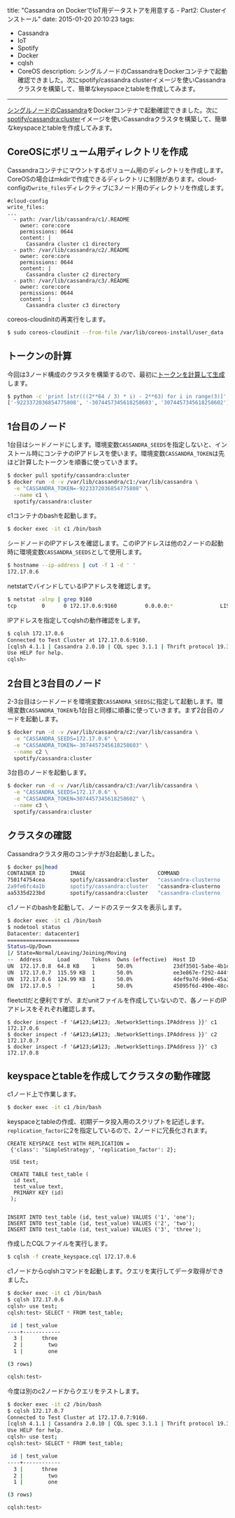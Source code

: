 title: "Cassandra on DockerでIoT用データストアを用意する - Part2: Clusterインストール"
date: 2015-01-20 20:10:23
tags:
 - Cassandra
 - IoT
 - Spotify
 - Docker
 - cqlsh
 - CoreOS
description: シングルノードのCassandraをDockerコンテナで起動確認できました。次にspotify/cassandra clusterイメージを使いCassandraクラスタを構築して、簡単なkeyspaceとtableを作成してみます。
---

[シングルノードのCassandra](/2015/01/19/cassandra-on-docker-install/)をDockerコンテナで起動確認できました。次に[spotify/cassandra:cluster](https://registry.hub.docker.com/u/spotify/cassandra/)イメージを使いCassandraクラスタを構築して、簡単なkeyspaceとtableを作成してみます。

<!-- more -->

## CoreOSにボリューム用ディレクトリを作成

Cassandraコンテナにマウントするボリューム用のディレクトリを作成します。CoreOSの場合はmkdirで作成できるディレクトリに制限があります。cloud-configの`write_files`ディレクティブに3ノード用のディレクトリを作成します。

``` yaml:/var/lib/coreos-install/user_data
#cloud-config
write_files:
...
  - path: /var/lib/cassandra/c1/.README
    owner: core:core
    permissions: 0644
    content: |
      Cassandra cluster c1 directory
  - path: /var/lib/cassandra/c2/.README
    owner: core:core
    permissions: 0644
    content: |
      Cassandra cluster c2 directory
  - path: /var/lib/cassandra/c3/.README
    owner: core:core
    permissions: 0644
    content: |
      Cassandra cluster c3 directory
```

coreos-cloudinitの再実行をします。

``` bash
$ sudo coreos-cloudinit --from-file /var/lib/coreos-install/user_data
```


## トークンの計算

今回は3ノード構成のクラスタを構築するので、最初に[トークンを計算して生成](http://www.datastax.com/documentation/cassandra/2.0/cassandra/configuration/configGenTokens_c.html)します。

``` bash
$ python -c 'print [str(((2**64 / 3) * i) - 2**63) for i in range(3)]'
['-9223372036854775808', '-3074457345618258603', '3074457345618258602']
```

## 1台目のノード

1台目はシードノードにします。環境変数`CASSANDRA_SEEDS`を指定しないと、インストール時にコンテナのIPアドレスを使います。環境変数`CASSANDRA_TOKEN`は先ほど計算したトークンを順番に使っていきます。

``` bash
$ docker pull spotify/cassandra:cluster
$ docker run -d -v /var/lib/cassandra/c1:/var/lib/cassandra \
  -e "CASSANDRA_TOKEN=-9223372036854775808" \
  --name c1 \
  spotify/cassandra:cluster
```

c1コンテナのbashを起動します。

``` bash
$ docker exec -it c1 /bin/bash
```

シードノードのIPアドレスを確認します。このIPアドレスは他の2ノードの起動時に環境変数`CASSANDRA_SEEDS`として使用します。

``` bash
$ hostname --ip-address | cut -f 1 -d ' '
172.17.0.6
```

netstatでバインドしているIPアドレスを確認します。

``` bash
$ netstat -alnp | grep 9160
tcp        0      0 172.17.0.6:9160         0.0.0.0:*               LISTEN      16/java
```

IPアドレスを指定してcqlshの動作確認をします。

``` bash
$ cqlsh 172.17.0.6
Connected to Test Cluster at 172.17.0.6:9160.
[cqlsh 4.1.1 | Cassandra 2.0.10 | CQL spec 3.1.1 | Thrift protocol 19.39.0]
Use HELP for help.
cqlsh>
```

## 2台目と3台目のノード

2-3台目はシードノードを環境変数`CASSANDRA_SEEDS`に指定して起動します。環境変数`CASSANDRA_TOKEN`も1台目と同様に順番に使っていきます。まず2台目のノードを起動します。

``` bash
$ docker run -d -v /var/lib/cassandra/c2:/var/lib/cassandra \
  -e "CASSANDRA_SEEDS=172.17.0.6" \
  -e "CASSANDRA_TOKEN=-3074457345618258603" \
  --name c2 \
  spotify/cassandra:cluster
```

3台目のノードを起動します。

``` bash
$ docker run -d -v /var/lib/cassandra/c3:/var/lib/cassandra \
  -e "CASSANDRA_SEEDS=172.17.0.6" \
  -e "CASSANDRA_TOKEN=3074457345618258602" \
  --name c3 \
  spotify/cassandra:cluster
```

## クラスタの確認

Cassandraクラスタ用のコンテナが3台起動しました。

``` bash
$ docker ps|head
CONTAINER ID        IMAGE                       COMMAND                CREATED             STATUS              PORTS                                                                           NAMES
7501f4754cea        spotify/cassandra:cluster   "cassandra-clusterno   4 seconds ago       Up 4 seconds        9160/tcp, 22/tcp, 61621/tcp, 7000/tcp, 7001/tcp, 7199/tcp, 8012/tcp, 9042/tcp   c3
2a9fe6fc4a1b        spotify/cassandra:cluster   "cassandra-clusterno   25 seconds ago      Up 25 seconds       9160/tcp, 22/tcp, 61621/tcp, 7000/tcp, 7001/tcp, 7199/tcp, 8012/tcp, 9042/tcp   c2
aa5335d223bd        spotify/cassandra:cluster   "cassandra-clusterno   3 minutes ago       Up 3 minutes        7000/tcp, 7001/tcp, 7199/tcp, 8012/tcp, 9042/tcp, 9160/tcp, 22/tcp, 61621/tcp   c1
```

c1ノードのbashを起動して、ノードのステータスを表示します。

``` bash
$ docker exec -it c1 /bin/bash
$ nodetool status
Datacenter: datacenter1
=======================
Status=Up/Down
|/ State=Normal/Leaving/Joining/Moving
--  Address     Load       Tokens  Owns (effective)  Host ID                               Rack
UN  172.17.0.8  64.8 KB    1       50.0%             23df3501-5abe-4b1e-9e26-f24aeb7774a9  rack1
UN  172.17.0.7  115.59 KB  1       50.0%             ee3e867e-f292-444f-90eb-95e3b699d138  rack1
UN  172.17.0.6  124.99 KB  1       50.0%             4def9a7d-90e6-45a3-9752-07305a5e71e1  rack1
DN  172.17.0.5  ?          1       50.0%             45095f6d-490e-48cc-b1c6-c1bfc19d6eb1  rack1
```

fleetctlだと便利ですが、まだunitファイルを作成していないので、各ノードのIPアドレスをそれぞれ確認します。

```
$ docker inspect -f '&#123;&#123; .NetworkSettings.IPAddress }}' c1
172.17.0.6
$ docker inspect -f '&#123;&#123; .NetworkSettings.IPAddress }}' c2
172.17.0.7
$ docker inspect -f '&#123;&#123; .NetworkSettings.IPAddress }}' c3
172.17.0.8
```

## keyspaceとtableを作成してクラスタの動作確認

c1ノード上で作業します。

``` bash
$ docker exec -it c1 /bin/bash
```

keyspaceとtableの作成、初期データ投入用のスクリプトを記述します。`replication_factor`に2を指定しているので、2ノードに冗長化されます。

``` cql:~/create_keyspace.cql
CREATE KEYSPACE test WITH REPLICATION =
 {'class': 'SimpleStrategy', 'replication_factor': 2};

 USE test;

 CREATE TABLE test_table (
  id text,
  test_value text,
  PRIMARY KEY (id)
 );


INSERT INTO test_table (id, test_value) VALUES ('1', 'one');
INSERT INTO test_table (id, test_value) VALUES ('2', 'two');
INSERT INTO test_table (id, test_value) VALUES ('3', 'three');
```

作成したCQLファイルを実行します。

``` bash
$ cqlsh -f create_keyspace.cql 172.17.0.6
```

c1ノードからcqlshコマンドを起動します。クエリを実行してデータ取得ができました。

``` bash
$ docker exec -it c1 /bin/bash
$ cqlsh 172.17.0.6
cqlsh> use test;
cqlsh:test> SELECT * FROM test_table;

 id | test_value
----+------------
  3 |      three
  2 |        two
  1 |        one

(3 rows)

cqlsh:test>
```

今度は別のc2ノードからクエリをテストします。

``` bash
$ docker exec -it c2 /bin/bash
$ cqlsh 172.17.0.7
Connected to Test Cluster at 172.17.0.7:9160.
[cqlsh 4.1.1 | Cassandra 2.0.10 | CQL spec 3.1.1 | Thrift protocol 19.39.0]
Use HELP for help.
cqlsh> use test;
cqlsh:test> SELECT * FROM test_table;

 id | test_value
----+------------
  3 |      three
  2 |        two
  1 |        one

(3 rows)

cqlsh:test>
```


